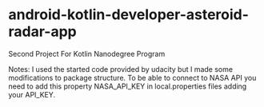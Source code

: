 # android-kotlin-developer-asteroid-radar-app
Second Project For Kotlin Nanodegree Program

Notes:
I used the started code provided by udacity but I made some modifications to package structure.
To be able to connect to NASA API you need to add this property NASA_API_KEY in local.properties files adding your API_KEY.
